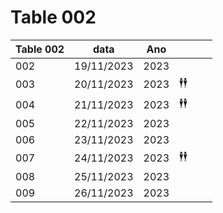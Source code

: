 
# Table 002


|  Table 002  | data    | Ano    |    |   |   |
|--- |---|----|---|---|---|
| 002   | 19/11/2023  | 2023   |   |   |   |   |
| 003   | 20/11/2023  | 2023   | 🕴🕴   |   |   |   |
| 004   | 21/11/2023  | 2023   |  🕴🕴  |   |   |   |
| 005   | 22/11/2023  | 2023    |   |   |   |   |
| 006   | 23/11/2023  | 2023    |   |   |   |   |
| 007   | 24/11/2023 |  2023   |  🕴🕴  |   |   |   |
| 008   | 25/11/2023  | 2023    |   |   |   |   |
| 009   | 26/11/2023  |  2023   |   |   |   |   |
